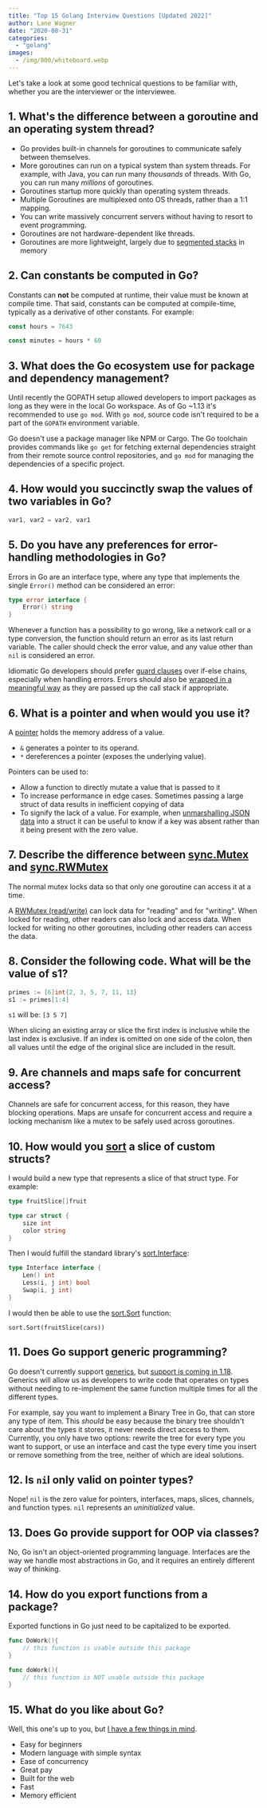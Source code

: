 ```yaml
---
title: "Top 15 Golang Interview Questions [Updated 2022]"
author: Lane Wagner
date: "2020-08-31"
categories: 
  - "golang"
images:
  - /img/800/whiteboard.webp
---
```


Let's take a look at some good technical questions to be familiar with, whether you are the interviewer or the interviewee.

## 1. What's the difference between a goroutine and an operating system thread?

- Go provides built-in channels for goroutines to communicate safely between themselves.
- More goroutines can run on a typical system than system threads. For example, with Java, you can run many _thousands_ of threads. With Go, you can run many _millions_ of goroutines.
- Goroutines startup more quickly than operating system threads.
- Multiple Goroutines are multiplexed onto OS threads, rather than a 1:1 mapping.
- You can write massively concurrent servers without having to resort to event programming.
- Goroutines are not hardware-dependent like threads.
- Goroutines are more lightweight, largely due to [segmented stacks](https://blog.cloudflare.com/how-stacks-are-handled-in-go/#segmentedstacks) in memory

## 2. Can constants be computed in Go?

Constants can **not** be computed at runtime, their value must be known at compile time. That said, constants can be computed at compile-time, typically as a derivative of other constants. For example:

```go
const hours = 7643

const minutes = hours * 60
```

## 3. What does the Go ecosystem use for package and dependency management?

Until recently the GOPATH setup allowed developers to import packages as long as they were in the local Go workspace. As of Go ~1.13 it's recommended to use `go mod`. With `go mod`, source code isn't required to be a part of the `GOPATH` environment variable.

Go doesn't use a package manager like NPM or Cargo. The Go toolchain provides commands like `go get` for fetching external dependencies straight from their remote source control repositories, and `go mod` for managing the dependencies of a specific project.

## 4. How would you succinctly swap the values of two variables in Go?

```go
var1, var2 = var2, var1
```

## 5. Do you have any preferences for error-handling methodologies in Go?

Errors in Go are an interface type, where any type that implements the single `Error()` method can be considered an error:

```go
type error interface {
    Error() string
}
```

Whenever a function has a possibility to go wrong, like a network call or a type conversion, the function should return an error as its last return variable. The caller should check the error value, and any value other than `nil` is considered an error.

Idiomatic Go developers should prefer [guard clauses](/clean-code/guard-clauses/) over if-else chains, especially when handling errors. Errors should also be [wrapped in a meaningful way](/golang/wrapping-errors-in-go-how-to-handle-nested-errors/) as they are passed up the call stack if appropriate.

## 6. What is a pointer and when would you use it?

A [pointer](/golang/the-proper-use-of-pointers-in-go-golang/) holds the memory address of a value.

- `&` generates a pointer to its operand.
- `*` dereferences a pointer (exposes the underlying value).

Pointers can be used to:

- Allow a function to directly mutate a value that is passed to it
- To increase performance in edge cases. Sometimes passing a large struct of data results in inefficient copying of data
- To signify the lack of a value. For example, when [unmarshalling JSON data](/golang/json-golang/) into a struct it can be useful to know if a key was absent rather than it being present with the zero value.

## 7. Describe the difference between [sync.Mutex](https://golang.org/pkg/sync/#Mutex) and [sync.RWMutex](https://golang.org/pkg/sync/#RWMutex)

The normal mutex locks data so that only one goroutine can access it at a time.

A [RWMutex (read/write)](/golang/golang-mutex/) can lock data for "reading" and for "writing". When locked for reading, other readers can also lock and access data. When locked for writing no other goroutines, including other readers can access the data.

## 8. Consider the following code. What will be the value of s1?

```go
primes := [6]int{2, 3, 5, 7, 11, 13}
s1 := primes[1:4]
```

`s1` will be: `[3 5 7]`

When slicing an existing array or slice the first index is inclusive while the last index is exclusive. If an index is omitted on one side of the colon, then all values until the edge of the original slice are included in the result.

## 9. Are channels and maps safe for concurrent access?

Channels are safe for concurrent access, for this reason, they have blocking operations. Maps are unsafe for concurrent access and require a locking mechanism like a mutex to be safely used across goroutines.

## 10. How would you [sort](/golang/sorting-in-go-dont-reinvent-this-wheel/) a slice of custom structs?

I would build a new type that represents a slice of that struct type. For example:

```go
type fruitSlice[]fruit

type car struct {
	size int
	color string
}
```

Then I would fulfill the standard library's [sort.Interface](https://golang.org/pkg/sort/#Interface):

```go
type Interface interface {
    Len() int
    Less(i, j int) bool
    Swap(i, j int)
}
```

I would then be able to use the [sort.Sort](https://golang.org/pkg/sort/#Sort) function:

```
sort.Sort(fruitSlice(cars))
```

## 11. Does Go support generic programming?

Go doesn't currently support [generics](/golang/how-to-use-golangs-generics/), but [support is coming in 1.18](https://blog.golang.org/generics-proposal). Generics will allow us as developers to write code that operates on types without needing to re-implement the same function multiple times for all the different types.

For example, say you want to implement a Binary Tree in Go, that can store any type of item. This _should_ be easy because the binary tree shouldn't care about the types it stores, it never needs direct access to them. Currently, you only have two options: rewrite the tree for every type you want to support, or use an interface and cast the type every time you insert or remove something from the tree, neither of which are ideal solutions.

## 12. Is `ni`l only valid on pointer types?

Nope! `nil` is the zero value for pointers, interfaces, maps, slices, channels, and function types. `nil` represents an _uninitialized_ value.

## 13. Does Go provide support for OOP via classes?

No, Go isn't an object-oriented programming language. Interfaces are the way we handle most abstractions in Go, and it requires an entirely different way of thinking.

## 14. How do you export functions from a package?

Exported functions in Go just need to be capitalized to be exported.

```go
func DoWork(){
    // this function is usable outside this package
}

func doWork(){
    // this function is NOT usable outside this package
}
```

## 15. What do you like about Go?

Well, this one's up to you, but [I have a few things in mind](/golang/why-learn-golang/).

- Easy for beginners
- Modern language with simple syntax
- Ease of concurrency
- Great pay
- Built for the web
- Fast
- Memory efficient
